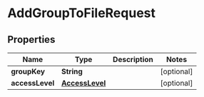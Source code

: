 

# AddGroupToFileRequest

## Properties

Name | Type | Description | Notes
------------ | ------------- | ------------- | -------------
**groupKey** | **String** |  |  [optional]
**accessLevel** | [**AccessLevel**](AccessLevel.md) |  |  [optional]



